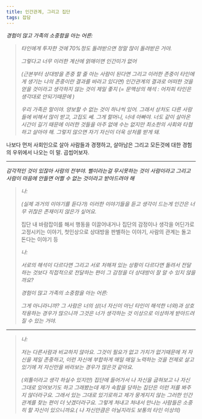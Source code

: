 ```yaml
---
title: 인간관계, 그리고 집단
tags: 잡담
---
```




_경험이 많고 가족의 소중함을 아는 어른:_

> _타인에게 투자한 것에 70%정도 돌려받으면 정말 많이 돌려받은 거야._
>
> _그렇다고 너무 이러한 계산에 얽매이면 인간미가 없어_
>
> _(근본부터 상대방을 존중 할 줄 아는 사람이 된다면 그리고 이러한 존중이 타인에게 생기는 나의 존중이란 결과를 바라고 있다면) 인간관계의 결과로 어떠한 것을 얻을 것이라고 생각하지 않는 것이 제일 좋지 (= 문맥상의 해석 : 어차피  타인은 생각대로 안되기때문에 )_ 
>
> _우리 가족은 말이야. 양보할 수 없는 것이 하나씩 있어. 그래서 상처도 다른 사람들에 비해서 많이 받고, 고집도 쎄. 그게 할머니, 너네 아빠야. 너도 같이 살아온 시간이 길기 때문에 이러한 것들을 아주 없애 수는 없지만 최소한의 사회와 타협하고 살아야 해. 그렇지 않으면 자기 자신이 더욱 상처를 받게 돼._



나보다 먼저 사회인으로 살아 사람들과 경쟁하고,  살아남은 그리고 모든것에 대한 경험의 우위에서 나오는 이 말. 곱씹어보자.

---



_감각적인 것이 있잖아 사람의 전부야. 삘이라는걸 무시못하는 것이 사람이라고 그리고 사람이 마음에 안들면 어쩔 수 없는 것이라고 받아드려야 해_


> _나:_
>
> _(실제 과거의 이야기를 듣다가) 이러한 이야기들을 듣고 생각이 드는게 인간은 너무 귀찮은 존재이지 않은가 싶어요._
>
> 집단 내 바람잡이를 해서 행동을 이끌어내거나 집단의 감정이나 생각을 어딘가로 고정시키는 이야기,  첫인상으로 상대방을 판별하는 이야기, 사람의 관계는 돌고 돈다는 이야기 등
>
> _나:_
>
> _서로의 해석이 다르다면 그리고 서로 처해져 있는 상황이 다르다면 돌려서 전달하는 것보다 직접적으로 전달하는 편이 그 감정을 더 상대방이 잘 알 수 있지 않을까요?_
>
> _경험이 많고 가족의 소중함을 아는 어른:_
>
> _그게 아니라니까? 그 사람은 너의 상(너 자신이 아닌 타인이 해석한 너와)과 상호작용하는 경우가 많으니까 그것은 너가 생각하는 것 이상으로 이상하게 받아드려질 수 있는 거야._

---


> _나:_
>
> _저는 다른사람과 비교하지 않아요. 그것이 필요가 없고 가치가 없기때문에 저 자신을 제일 존중하고, 이런 자신에 부합하게 매일 매일 노력하는 것을 전제로 살고 있기에 저 자신만을 바라보는 경우가 많은것 같아요._
>
> _(외톨이라고 생각 하실수 있지만) 집단에 들어가서 나 자신을 굽혀보고 나 자신 그대로 있어보기도 하고 그래봤는데 제가 속함을 당하는 집단은 이런 저를 봐주지 않더라구요. 그래서 있는 그대로 있기로하고 제가 뭉게지지 않는 그러한 인간관계를 찾는 편이 더 낫겠더라구요. 그렇게 쳐내고 쳐내서 만나는 사람들은 소중히 할 자신이 있으니까요.( 나 자신만큼은 아닐지라도 보통의 타인 이상의)_

